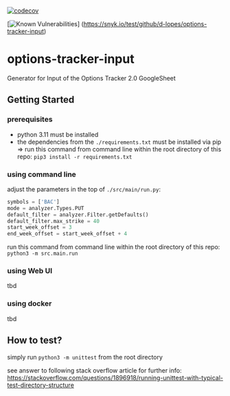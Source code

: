 [![codecov](https://codecov.io/github/d-lopes/options-tracker-input/branch/main/graph/badge.svg?token=TSZDGJ2Q8G)](https://codecov.io/github/d-lopes/options-tracker-input)

[![Known Vulnerabilities](https://snyk.io/test/github/d-lopes/options-tracker-input/badge.svg)]
(<https://snyk.io/test/github/d-lopes/options-tracker-input>)

# options-tracker-input

Generator for Input of the Options Tracker 2.0 GoogleSheet

## Getting Started

### prerequisites

- python 3.11 must be installed
- the dependencies from the `./requirements.txt` must be installed via pip
    => run this command from command line within the root directory of this repo: `pip3 install -r requirements.txt`

### using command line

adjust the parameters in the top of `./src/main/run.py`:

```python
symbols = ['BAC']
mode = analyzer.Types.PUT
default_filter = analyzer.Filter.getDefaults()
default_filter.max_strike = 40
start_week_offset = 3
end_week_offset = start_week_offset + 4
```

run this command from command line within the root directory of this repo: `python3 -m src.main.run`

### using Web UI

tbd

### using docker

tbd

## How to test?

simply run `python3 -m unittest` from the root directory

see answer to following stack overflow article for further info: <https://stackoverflow.com/questions/1896918/running-unittest-with-typical-test-directory-structure>
